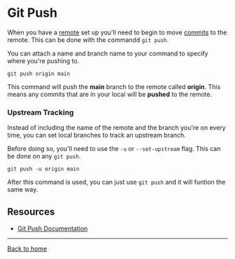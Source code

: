 # Git Push

When you have a [remote](./Remote.md) set up you'll need to begin to move [commits](./Commit.md) to the remote.
This can be done with the commandd `git push`.

You can attach a name and branch name to your command to specify where you're pushing to.

```
git push origin main
```

This command will push the **main** branch to the remote called **origin**. This means any commits that are in your local will be **pushed** to the remote.

### Upstream Tracking

Instead of including the name of the remote and the branch you're on every time, you can set local branches to track an upstream branch.

Before doing so, you'll need to use the `-u` or `--set-upstream` flag. This can be done on any `git push`.

```
git push -u origin main
```

After this command is used, you can just use `git push` and it will funtion the same way.

## Resources
- [Git Push Documentation](https://git-scm.com/docs/git-push)

---
[Back to home](../README.md)

